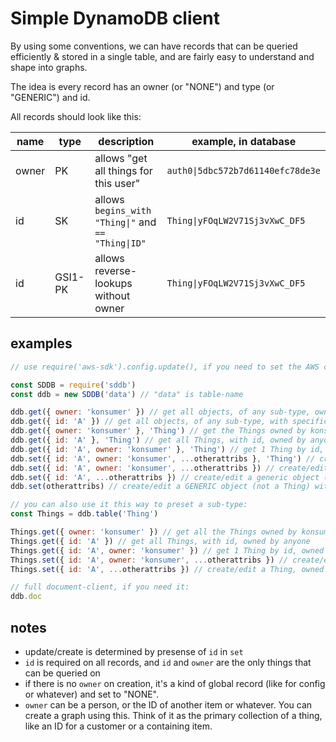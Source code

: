 # Simple DynamoDB client

By using some conventions, we can have records that can be queried efficiently & stored in a single table, and are fairly easy to understand and shape into graphs.

The idea is every record has an owner (or "NONE") and type (or "GENERIC") and id.

All records should look like this:

| name | type | description | example, in database |
|------|------|-------------|---------|
| owner | PK | allows "get all things for this user" | `auth0\|5dbc572b7d61140efc78de3e` |
| id | SK | allows `begins_with "Thing\|"` and `== "Thing\|ID"` | `Thing\|yFOqLW2V71Sj3vXwC_DF5` |
| id | GSI1-PK | allows reverse-lookups without owner | `Thing\|yFOqLW2V71Sj3vXwC_DF5` |

## examples

```js
// use require('aws-sdk').config.update(), if you need to set the AWS config

const SDDB = require('sddb')
const ddb = new SDDB('data') // "data" is table-name

ddb.get({ owner: 'konsumer' }) // get all objects, of any sub-type, owned by konsumer
ddb.get({ id: 'A' }) // get all objects, of any sub-type, with specific id
ddb.get({ owner: 'konsumer' }, 'Thing') // get the Things owned by konsumer
ddb.get({ id: 'A' }, 'Thing') // get all Things, with id, owned by anyone
ddb.get({ id: 'A', owner: 'konsumer' }, 'Thing') // get 1 Thing by id, owned by konsumer
ddb.set({ id: 'A', owner: 'konsumer', ...otherattribs }, 'Thing') // create/edit a Thing, owned by konsumer, with specific id
ddb.set({ id: 'A', owner: 'konsumer', ...otherattribs }) // create/edit a generic object (not a Thing) with owner & id
ddb.set({ id: 'A', ...otherattribs }) // create/edit a generic object (not a Thing) with owner set to "NONE" and specifc id
ddb.set(otherattribs) // create/edit a GENERIC object (not a Thing) with owned by NONE, with no specific id

// you can also use it this way to preset a sub-type:
const Things = ddb.table('Thing')

Things.get({ owner: 'konsumer' }) // get all the Things owned by konsumer
Things.get({ id: 'A' }) // get all Things, with id, owned by anyone
Things.get({ id: 'A', owner: 'konsumer' }) // get 1 Thing by id, owned by konsumer
Things.set({ id: 'A', owner: 'konsumer', ...otherattribs }) // create/edit a Thing, owned by konsumer, with specific id
Things.set({ id: 'A', ...otherattribs }) // create/edit a Thing, owned by NONE, with specific id

// full document-client, if you need it:
ddb.doc
```

## notes

* update/create is determined by presense of `id` in `set`
* `id` is required on all records, and `id` and `owner` are the only things that can be queried on
* if there is no `owner` on creation, it's a kind of global record (like for config or whatever) and set to "NONE".
* `owner` can be a person, or the ID of another item or whatever. You can create a graph using this. Think of it as the primary collection of a thing, like an ID for a customer or a containing item.

